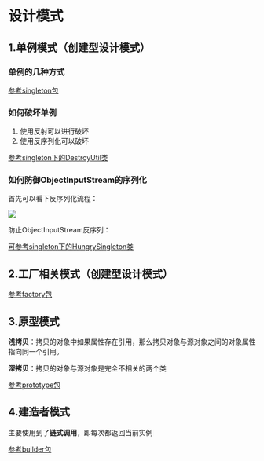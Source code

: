 # 设计模式

## 1.单例模式（创建型设计模式）

### 单例的几种方式

[参考singleton包](https://github.com/plm1025624185/pattern/tree/master/src/main/java/com/plm/pattern/singleton)

### 如何破坏单例

1. 使用反射可以进行破坏
2. 使用反序列化可以破坏

[参考singleton下的DestroyUtil类](https://github.com/plm1025624185/pattern/blob/master/src/main/java/com/plm/pattern/singleton/DestroyUtil.java)

### 如何防御ObjectInputStream的序列化

首先可以看下反序列化流程：

![](http://processon.com/chart_image/5ec481bbf346fb690705ac25.png)

防止ObjectInputStream反序列：

[可参考singleton下的HungrySingleton类](https://github.com/plm1025624185/pattern/blob/master/src/main/java/com/plm/pattern/singleton/HungrySingleton.java)

## 2.工厂相关模式（创建型设计模式）

[参考factory包](https://github.com/plm1025624185/pattern/tree/master/src/main/java/com/plm/pattern/factory)

## 3.原型模式

**浅拷贝**：拷贝的对象中如果属性存在引用，那么拷贝对象与源对象之间的对象属性指向同一个引用。

**深拷贝**：拷贝的对象与源对象是完全不相关的两个类

[参考prototype包](https://github.com/plm1025624185/pattern/tree/master/src/main/java/com/plm/pattern/prototype)

## 4.建造者模式

主要使用到了**链式调用**，即每次都返回当前实例

[参考builder包](https://github.com/plm1025624185/pattern/tree/master/src/main/java/com/plm/pattern/builder)